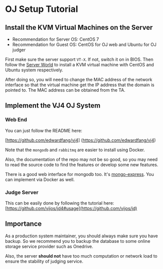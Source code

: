 # OJ Setup Tutorial

## Install the KVM Virtual Machines on the Server

- Recommendation for Server OS: CentOS 7
- Recommendation for Guest OS: CentOS for OJ web and Ubuntu for OJ judger

First make sure the server support `VT-X`. If not, switch it on in BIOS.
Then follow the [Server World](https://www.server-world.info/en/note?os=CentOS_7&p=kvm&f=1) 
to install a KVM virtual machine with CentOS and Ubuntu system respectively.

After doing so, you will need to change the MAC address of the network interface so that the virtual machine get the
IP address that the domain is pointed to. The MAC address can be obtained from the TA.


## Implement the VJ4 OJ System

### Web End

You can just follow the README here:

[https://github.com/edwardfang/vj4] (https://github.com/edwardfang/vj4)

Note that the `mongodb` and `rabbitmq` are easier to install using Docker. 

Also, the documentation of the repo may not be so good, so you may need to read the source code 
to find the features or develop some new features.

There is a good web interface for mongodb too. It's [mongo-express](https://github.com/mongo-express/mongo-express).
You can implement via Docker as well.

### Judge Server

This can be easily done by following the tutorial here:
[https://github.com/vijos/jd4#usage](https://github.com/vijos/jd)

## Importance

As a production system maintainer, you should always make sure you have backup. So we recommend you to backup the database to some online storage service provider such as Onedrive.

Also, the server **should not** have too much computation or network load to ensure the stability of judging service.
